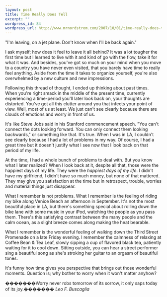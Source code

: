 ```yaml
--- 
layout: post
title: Time Really Does Tell
excerpt: ""
wordpress_id: 84
wordpress_url: http://www.mrnordstrom.com/2007/10/01/time-really-does-tell/
---
```

"I'm leaving, on a jet plane. Don't know when I'll be back again."

I ask myself; how does it feel to leave it all behind? It was a lot tougher the first time but I learned to live with it and kind of go with the flow, take it for what it was. And besides, you've got so much on your mind when you move to a country you have never even visited, that you barely have time to really feel anything. Aside from the time it takes to organize yourself, you're also overwhelmed by a new culture and new impressions.

Following this thread of thought, I ended up thinking about past times. When you're right smack in the middle of the present time, currently experiencing a time-period you'll later look back on, your thoughts are distorted. You've got all this clutter around you that infects your point of view. Well, most of us at least. We just can't see clearly because there are clouds of emotions and worry in front of us.

It's like Steve Jobs said in his Stanford commencement speech. "You can't connect the dots looking forward. You can only connect them looking backwards," or something like that. It's true. When I was in LA, I couldn't see clearly because I had a lot of problems in my way. Of course, I had a great time but it doesn't justify what I see now that I look back on that period of my life.

At the time, I had a whole bunch of problems to deal with. But you know what I later realized? When I look back at it, despite all that, those were the happiest days of my life. They were the <em>happiest days of my life</em>. I didn't have my girlfriend, I didn't have so much money, but none of that mattered. They may give you satisfaction at the time but in retrospect, trouble, worries and material things just disappear.

What I remember is not problems. What I remember is the feeling of riding my bike along Venice Beach an afternoon in September. It's not the most beautiful place in LA, but there's something special about rolling down the bike lane with some music in your iPod, watching the people as you pass them. There's this satisfying contrast between the many people and the calm ocean, as a slight breeze comes along making the heat bearable.

What I remember is the wonderful feeling of walking down the Third Street Promenade on a late Friday evening. I remember the calmness of relaxing at Coffee Bean &amp; Tea Leaf, slowly sipping a cup of flavored black tea, patiently waiting for it to cool down. Sitting outside, you can hear a street performer sing a beautiful song as she's stroking her guitar to an orgasm of beautiful tones.

It's funny how time gives you perspective that brings out those wonderful moments. Question is; why bother to worry when it won't matter anyhow?

�������Worry never robs tomorrow of its sorrow, it only saps today of its joy.�������
<em>Leo F. Buscaglia</em>
